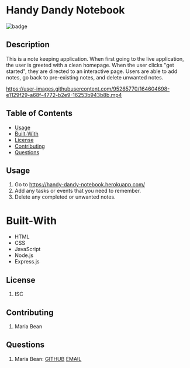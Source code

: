  # Handy Dandy Notebook


  ![badge](https://img.shields.io/badge/license-ISC-blue)
  
  
  ## Description
  This is a note keeping application. When first going to the live application, the user is greeted with a clean homepage. When the user clicks "get started", they are directed to an interactive page. Users are able to add notes, go back to pre-existing notes, and delete unwanted notes.



https://user-images.githubusercontent.com/95265770/164604698-e1129f29-a68f-4772-b2e9-16253b943b8b.mp4



  ## Table of Contents

  * [Usage](#usage)
  * [Built-With](#Built-With)
  * [License](#license)
  * [Contributing](#contributing)
  * [Questions](#questions)
  

  ## Usage
  1. Go to https://handy-dandy-notebook.herokuapp.com/
  2. Add any tasks or events that you need to remember.
  3. Delete any completed or unwanted notes.


  # Built-With
  * HTML
  * CSS
  * JavaScript
  * Node.js
  * Express.js

  
  ## License
  1. ISC
  

  ## Contributing
  1. Maria Bean  

  ## Questions
  1. Maria Bean: [GITHUB](github.com/mmeyer715)	[EMAIL](mailto:mbean1216@icloud.com)
